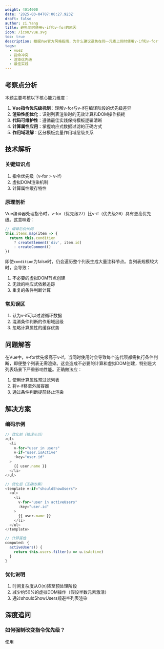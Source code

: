 ```yaml
---
weight: 4014000
date: '2025-03-04T07:00:27.923Z'
draft: false
author: zi.Yang
title: 避免同时使用v-if和v-for的原因
icon: /icon/vue.svg
toc: true
description: 根据Vue官方风格指南，为什么建议避免在同一元素上同时使用v-if和v-for？请解释其优先级问题可能导致的渲染异常或性能损耗的具体表现。
tags:
  - vue2
  - 指令冲突
  - 渲染优先级
  - 最佳实践
---
```


## 考察点分析

本题主要考核以下核心能力维度：

1. **Vue指令优先级机制**：理解v-for与v-if在编译阶段的优先级差异
2. **渲染性能优化**：识别列表渲染时的无效计算和DOM操作损耗
3. **代码可维护性**：遵循最佳实践保持模板逻辑清晰
4. **计算属性应用**：掌握响应式数据过滤的正确方式
5. **作用域理解**：区分模板变量作用域层级关系

## 技术解析

### 关键知识点

1. 指令优先级（v-for > v-if）
2. 虚拟DOM渲染机制
3. 计算属性缓存特性

### 原理剖析

Vue编译器处理指令时，v-for（优先级27）比v-if（优先级26）具有更高优先级。这意味着：

```javascript
// 编译后伪代码
this.items.map(item => {
  return this.condition 
    ? createElement('div', item.id) 
    : createComment()
})
```

即使`condition`为false时，仍会遍历整个列表生成大量注释节点。当列表规模较大时，会导致：

1. 不必要的虚拟DOM节点创建
2. 无效的响应式依赖追踪
3. 重复的条件判断计算

### 常见误区

1. 认为v-if可以过滤循环数据
2. 混淆条件判断的作用域层级
3. 忽略计算属性的缓存优势

## 问题解答

在Vue中，v-for优先级高于v-if，当同时使用时会导致每个迭代项都需执行条件判断，即便整个列表无需渲染。这会造成不必要的计算和虚拟DOM创建，特别是大列表场景下严重影响性能。正确做法应：

1. 使用计算属性预过滤列表
2. 将v-if移至外层容器
3. 通过条件判断提前终止渲染

## 解决方案

### 编码示例

```javascript
// 优化前（错误示范）
<ul>
  <li 
    v-for="user in users" 
    v-if="user.isActive"
    :key="user.id"
  >
    {{ user.name }}
  </li>
</ul>

// 优化后（正确方案）
<template v-if="shouldShowUsers">
  <ul>
    <li 
      v-for="user in activeUsers"
      :key="user.id"
    >
      {{ user.name }}
    </li>
  </ul>
</template>

// 计算属性
computed: {
  activeUsers() {
    return this.users.filter(u => u.isActive)
  }
}
```

### 优化说明

1. 时间复杂度从O(n)降至预处理阶段
2. 减少约50%的虚拟DOM操作（假设半数元素激活）
3. 通过shouldShowUsers规避空列表渲染

## 深度追问

### 如何强制改变指令优先级？

使用<template>包裹分离逻辑，或通过自定义指令实现优先级反转（不推荐）

### 服务端渲染场景如何处理？

优先使用计算属性过滤，避免客户端重复计算，结合v-show处理动态切换

### 超大列表如何优化？

采用虚拟滚动方案（如vue-virtual-scroller），结合Web Worker预处理数据，降低主线程压力
